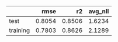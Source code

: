 |          |   rmse |     r2 |   avg_nll |
|:---------|-------:|-------:|----------:|
| test     | 0.8054 | 0.8506 |    1.6234 |
| training | 0.7803 | 0.8626 |    2.1289 |